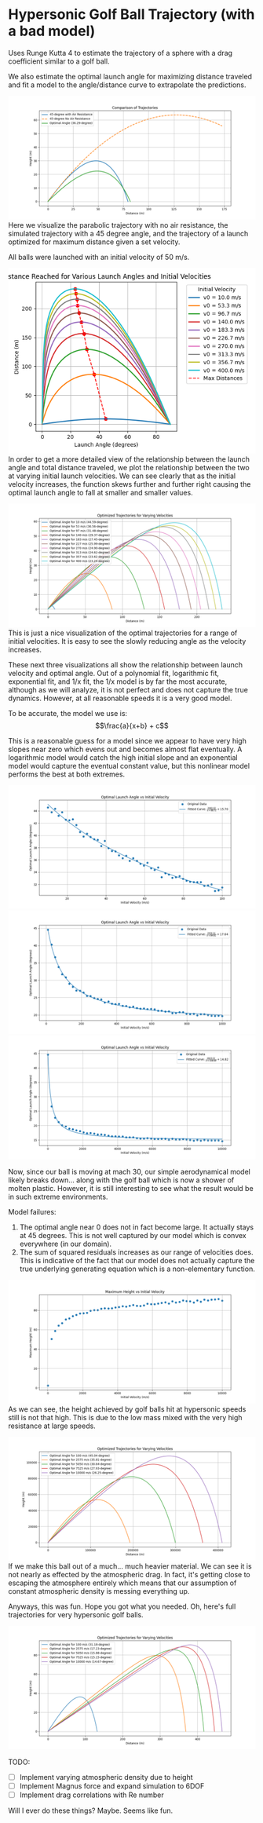 # Hypersonic Golf Ball Trajectory (with a bad model)

Uses Runge Kutta 4 to estimate the trajectory of a sphere with a drag coefficient similar to a golf ball.

We also estimate the optimal launch angle for maximizing distance traveled and fit a model to the angle/distance curve to extrapolate the predictions.

![Test 1: Trajectory Visualization](/output/test_1.png)
Here we visualize the parabolic trajectory with no air resistance, the simulated trajectory with a 45 degree angle, and the trajectory of a launch optimized for maximum distance given a set velocity.

All balls were launched with an initial velocity of 50 m/s.

![Test 2: Angle/Distance Curves](/output/test_2.png)
In order to get a more detailed view of the relationship between the launch angle and total distance traveled, we plot the relationship between the two at varying initial launch velocities. We can see clearly that as the initial velocity increases, the function skews further and further right causing the optimal launch angle to fall at smaller and smaller values.

![Test 3: Optimized Trajectory Visual](/output/test_3.png)
This is just a nice visualization of the optimal trajectories for a range of initial velocities. It is easy to see the slowly reducing angle as the velocity increases.

These next three visualizations all show the relationship between launch velocity and optimal angle. Out of a polynomial fit, logarithmic fit, exponential fit, and 1/x fit, the 1/x model is by far the most accurate, although as we will analyze, it is not perfect and does not capture the true dynamics. However, at all reasonable speeds it is a very good model.

To be accurate, the model we use is:
$$\frac{a}{x+b} + c$$

This is a reasonable guess for a model since we appear to have very high slopes near zero which evens out and becomes almost flat eventually. A logarithmic model would catch the high initial slope and an exponential model would capture the eventual constant value, but this nonlinear model performs the best at both extremes.

![Test 5: Launch angle vs initial velocity - Realistic range (10m/s to 100m/s)](/output/test_5.png)
![Test 4: Launch angle vs initial velocity - Moderate range (10m/s to 300m/s)](/output/test_4.png)
![Test 6: Launch angle vs initial velocity - Large range (10m/s to 10000m/s)](/output/test_6.png)

Now, since our ball is moving at mach 30, our simple aerodynamical model likely breaks down... along with the golf ball which is now a shower of molten plastic. However, it is still interesting to see what the result would be in such extreme environments.

Model failures:
1. The optimal angle near 0 does not in fact become large. It actually stays at 45 degrees. This is not well captured by our model which is convex everywhere (in our domain).
2. The sum of squared residuals increases as our range of velocities does. This is indicative of the fact that our model does not actually capture the true underlying generating equation which is a non-elementary function.

![Test 8: Initial Velocity vs Max Height (10m/s to 10000m/s)](/output/test_8.png)
As we can see, the height achieved by golf balls hit at hypersonic speeds still is not that high. This is due to the low mass mixed with the very high resistance at large speeds.

![Test 9: Trajectories with very high mass (100m/s to 10000m/s)](/output/test_9.png)
If we make this ball out of a much... much heavier material. We can see it is not nearly as effected by the atmospheric drag. In fact, it's getting close to escaping the atmosphere entirely which means that our assumption of constant atmospheric density is messing everything up.

Anyways, this was fun. Hope you got what you needed. Oh, here's full trajectories for very hypersonic golf balls.

![Test 7: Launch Trajectories - Large range (100m/s to 10000m/s)](/output/test_7.png)

TODO:
- [ ] Implement varying atmospheric density due to height
- [ ] Implement Magnus force and expand simulation to 6DOF
- [ ] Implement drag correlations with Re number

Will I ever do these things? Maybe. Seems like fun.